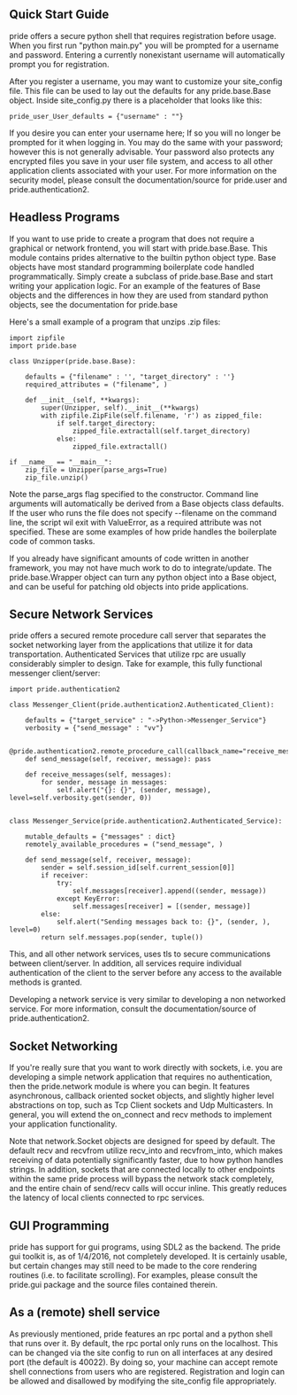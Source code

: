 Quick Start Guide
-----------------
pride offers a secure python shell that requires registration before usage.
When you first run "python main.py" you will be prompted for a username and
password. Entering a currently nonexistant username will automatically
prompt you for registration.

After you register a username, you may want to customize your site_config file.
This file can be used to lay out the defaults for any pride.base.Base object.
Inside site_config.py there is a placeholder that looks like this:

    pride_user_User_defaults = {"username" : ""}
    
If you desire you can enter your username here; If so you will no longer be prompted
for it when logging in. You may do the same with your password; however this is 
not generally advisable. Your password also protects any encrypted files you
save in your user file system, and access to all other application clients 
associated with your user. For more information on the security model, please
consult the documentation/source for pride.user and pride.authentication2.


Headless Programs
-----------------
If you want to use pride to create a program that does not require a graphical
or network frontend, you will start with pride.base.Base. This module contains
prides alternative to the builtin python object type. Base objects have most
standard programming boilerplate code handled programmatically. Simply
create a subclass of pride.base.Base and start writing your application logic.
For an example of the features of Base objects and the differences in how they
are used from standard python objects, see the documentation for pride.base

Here's a small example of a program that unzips .zip files:

    import zipfile
    import pride.base
    
    class Unzipper(pride.base.Base):
        
        defaults = {"filename" : '', "target_directory" : ''}
        required_attributes = ("filename", )
                    
        def __init__(self, **kwargs):
            super(Unzipper, self).__init__(**kwargs)
            with zipfile.ZipFile(self.filename, 'r') as zipped_file:
                if self.target_directory:
                    zipped_file.extractall(self.target_directory)
                else:
                    zipped_file.extractall()
                    
    if __name__ == "__main__":
        zip_file = Unzipper(parse_args=True)
        zip_file.unzip()

Note the parse_args flag specified to the constructor. Command line arguments will
automatically be derived from a Base objects class defaults. If the user who
runs the file does not specify --filename on the command line, the script wil
exit with ValueError, as a required attribute was not specified. These are
some examples of how pride handles the boilerplate code of common tasks.

If you already have significant amounts of code written in another framework,
you may not have much work to do to integrate/update. The pride.base.Wrapper 
object can turn any python object into a Base object, and can be useful for 
patching old objects into pride applications. 


Secure Network Services
------------------
pride offers a secured remote procedure call server that separates the socket
networking layer from the applications that utilize it for data transportation.
Authenticated Services that utilize rpc are usually considerably simpler to 
design. Take for example, this fully functional messenger client/server:

    import pride.authentication2
    
    class Messenger_Client(pride.authentication2.Authenticated_Client):
        
        defaults = {"target_service" : "->Python->Messenger_Service"}
        verbosity = {"send_message" : "vv"}
        
        @pride.authentication2.remote_procedure_call(callback_name="receive_messages")
        def send_message(self, receiver, message): pass
            
        def receive_messages(self, messages):
            for sender, message in messages:
                self.alert("{}: {}", (sender, message), level=self.verbosity.get(sender, 0))
                
                
    class Messenger_Service(pride.authentication2.Authenticated_Service):
                
        mutable_defaults = {"messages" : dict}
        remotely_available_procedures = ("send_message", )
        
        def send_message(self, receiver, message):
            sender = self.session_id[self.current_session[0]]
            if receiver:
                try:
                    self.messages[receiver].append((sender, message))
                except KeyError:
                    self.messages[receiver] = [(sender, message)]
            else:
                self.alert("Sending messages back to: {}", (sender, ), level=0)
            return self.messages.pop(sender, tuple())
            
This, and all other network services, uses tls to secure communications between
client/server. In addition, all services require individual authentication of
the client to the server before any access to the available methods is granted. 

Developing a network service is very similar to developing a non networked
service. For more information, consult the documentation/source of pride.authentication2.


Socket Networking
---------------
If you're really sure that you want to work directly with sockets, i.e. you are
developing a simple network application that requires no authentication, then the
pride.network module is where you can begin. It features asynchronous, callback
oriented socket objects, and slightly higher level abstractions on top, such
as Tcp Client sockets and Udp Multicasters. In general, you will extend the
on_connect and recv methods to implement your application functionality.

Note that network.Socket objects are designed for speed by default. The
default recv and recvfrom utilize recv_into and recvfrom_into, which makes
receiving of data potentially significantly faster, due to how python handles
strings. In addition, sockets that are connected locally to other endpoints 
within the same pride process will bypass the network stack completely, and the
entire chain of send/recv calls will occur inline. This greatly reduces the 
latency of local clients connected to rpc services.


GUI Programming
---------------
pride has support for gui programs, using SDL2 as the backend. The pride
gui toolkit is, as of 1/4/2016, not completely developed. It is certainly
usable, but certain changes may still need to be made to the core rendering
routines (i.e. to facilitate scrolling). For examples, please consult the
pride.gui package and the source files contained therein.


As a (remote) shell service
---------------
As previously mentioned, pride features an rpc portal and a python shell that
runs over it. By default, the rpc portal only runs on the localhost. This
can be changed via the site config to run on all interfaces at any desired port
(the default is 40022). By doing so, your machine can accept remote shell
connections from users who are registered. Registration and login can be 
allowed and disallowed by modifying the site_config file appropriately.
